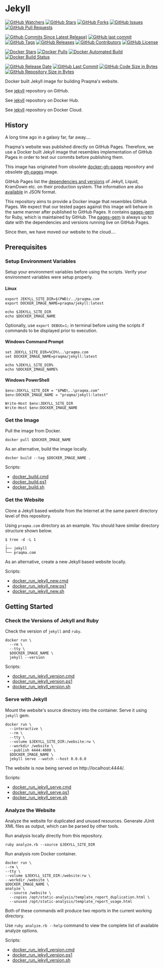 # Jekyll

[![GitHub Watchers](https://img.shields.io/github/watchers/praqma/jekyll.svg)](https://github.com/praqma/jekyll/watchers)
[![GitHub Stars](https://img.shields.io/github/stars/praqma/jekyll.svg)](https://github.com/praqma/jekyll/stargazers)
[![GitHub Forks](https://img.shields.io/github/forks/praqma/jekyll.svg)](https://github.com/praqma/jekyll/network)
[![GitHub Issues](https://img.shields.io/github/issues/praqma/jekyll.svg)](https://github.com/praqma/jekyll/issues)
[![GitHub Pull Requests](https://img.shields.io/github/issues-pr/praqma/jekyll.svg)](https://github.com/praqma/jekyll/pulls)

[![Github Commits Since Latest Release)](https://img.shields.io/github/commits-since/praqma/jekyll/latest.svg)](https://github.com/Praqma/jekyll/commits/master)
[![GitHub last commit](https://img.shields.io/github/last-commit/praqma/jekyll.svg)](https://github.com/Praqma/jekyll/commits/master)
[![GitHub Tags](https://img.shields.io/github/tag/praqma/jekyll.svg)](https://github.com/praqma/jekyll/tags)
[![GitHub Releases](https://img.shields.io/github/release/praqma/jekyll.svg)](https://github.com/praqma/jekyll/releases)
[![GitHub Contributors](https://img.shields.io/github/contributors/praqma/jekyll.svg)](https://github.com/praqma/jekyll/graphs/contributors)
[![GitHub License](https://img.shields.io/badge/license-MIT-blue.svg)](https://github.com/praqma/jekyll/blob/master/LICENSE)

[![Docker Stars](https://img.shields.io/docker/stars/praqma/jekyll.svg)](https://hub.docker.com/r/praqma/jekyll/)
[![Docker Pulls](https://img.shields.io/docker/pulls/praqma/jekyll.svg)](https://hub.docker.com/r/praqma/jekyll/)
[![Docker Automated Build](https://img.shields.io/docker/automated/praqma/jekyll.svg)](https://hub.docker.com/r/praqma/jekyll/builds/)
[![Docker Build Status](https://img.shields.io/docker/build/praqma/jekyll.svg)](https://hub.docker.com/r/praqma/jekyll/builds/)

[![GitHub Release Date](https://img.shields.io/github/release-date/praqma/jekyll.svg)](https://github.com/Praqma/jekyll/releases)
[![GitHub Last Commit](https://img.shields.io/github/last-commit/praqma/jekyll.svg)](https://github.com/Praqma/jekyll/commits/master)
[![GitHub Code Size in Bytes](https://img.shields.io/github/languages/code-size/praqma/jekyll.svg)](https://github.com/Praqma/jekyll)
[![GitHub Repository Size in Bytes](https://img.shields.io/github/repo-size/praqma/jekyll.svg)](https://github.com/Praqma/jekyll)

Docker built Jekyll image for building Praqma's website.

See [jekyll](https://github.com/praqma/jekyll) repository on GitHub.

See [jekyll](https://hub.docker.com/r/praqma/jekyll/) repository on Docker Hub.

See [jekyll](https://cloud.docker.com/app/praqma/repository/docker/praqma/jekyll/) repository on Docker Cloud.

## History

A long time ago in a galaxy far, far away....

Praqma's website was published directly on GitHub Pages. Therefore, we use a Docker built Jekyll image that resembles implementation of GitHub Pages in order to test our commits before publishing them.

This image has originated from obsolete [docker-gh-pages](https://github.com/praqma/docker-gh-pages) repository and obsolete [gh-pages](https://hub.docker.com/r/praqma/gh-pages/) image.

GitHub Pages list the [dependencies and versions](https://pages.github.com/versions/) of Jekyll, Liquid, KramDown etc. on their production system. The information are also [available](https://pages.github.com/versions.json) in JSON format.

This repository aims to provide a Docker image that resembles GitHub Pages. We expect that our tested pages against this image will behave in the same manner after published to GitHub Pages. It contains [pages-gem](https://github.com/github/pages-gem) for Ruby, which is maintained by GitHub. The [pages-gem](https://github.com/github/pages-gem) is always up to date with the dependencies and versions running live on GitHub Pages.

Since then, we have moved our website to the cloud....

## Prerequisites

### Setup Environment Variables

Setup your environment variables before using the scripts. Verify your environment variables were setup properly.

#### Linux

```
export JEKYLL_SITE_DIR=$(PWD)/../praqma.com
export DOCKER_IMAGE_NAME=praqma/jekyll:latest

echo $JEKYLL_SITE_DIR
echo $DOCKER_IMAGE_NAME
```

Optionally, use `export DEBUG=1;` in terminal before using the scripts if commands to be displayed prior to execution.

#### Windows Command Prompt

```
set JEKYLL_SITE_DIR=%CD%\..\praqma.com
set DOCKER_IMAGE_NAME=praqma/jekyll:latest

echo %JEKYLL_SITE_DIR%
echo %DOCKER_IMAGE_NAME%
```

#### Windows PowerShell

```
$env:JEKYLL_SITE_DIR = "$PWD\..\praqma.com"
$env:DOCKER_IMAGE_NAME = "praqma/jekyll:latest"

Write-Host $env:JEKYLL_SITE_DIR
Write-Host $env:DOCKER_IMAGE_NAME
```

### Get the Image

Pull the image from Docker.

```
docker pull $DOCKER_IMAGE_NAME
```

As an alternative, build the image locally.

```
docker build --tag $DOCKER_IMAGE_NAME .
```

Scripts:

* [docker_build.cmd](https://github.com/Praqma/jekyll/blob/master/docker_build.cmd)
* [docker_build.ps1](https://github.com/Praqma/jekyll/blob/master/docker_build.ps1)
* [docker_build.sh](https://github.com/Praqma/jekyll/blob/master/docker_build.sh)

### Get the Website

Clone a Jekyll based website from the Internet at the same parent directory level of this repository.

Using `praqma.com` directory as an example. You should have similar directory structure shown below.

```
$ tree -d -L 1
.
├── jekyll
└── praqma.com
```

As an alternative, create a new Jekyll based website locally.

Scripts:

* [docker_run_jekyll_new.cmd](https://github.com/Praqma/jekyll/blob/master/docker_run_jekyll_new.cmd)
* [docker_run_jekyll_new.ps1](https://github.com/Praqma/jekyll/blob/master/docker_run_jekyll_new.ps1)
* [docker_run_jekyll_new.sh](https://github.com/Praqma/jekyll/blob/master/docker_run_jekyll_new.sh)

## Getting Started

### Check the Versions of Jekyll and Ruby

Check the version of `jekyll` and `ruby`.

```
docker run \
  --rm \
  --tty \
  $DOCKER_IMAGE_NAME \
  jekyll --version
```

Scripts:

* [docker_run_jekyll_version.cmd](https://github.com/Praqma/jekyll/blob/master/docker_run_jekyll_version.cmd)
* [docker_run_jekyll_version.ps1](https://github.com/Praqma/jekyll/blob/master/docker_run_jekyll_version.ps1)
* [docker_run_jekyll_version.sh](https://github.com/Praqma/jekyll/blob/master/docker_run_jekyll_version.sh)

### Serve with Jekyll

Mount the website's source directory into the container. Serve it using `jekyll` gem.

```
docker run \
  --interactive \
  --rm \
  --tty \
  --volume $JEKYLL_SITE_DIR:/website:rw \
  --workdir /website \
  --publish 4444:4000 \
  $DOCKER_IMAGE_NAME \
  jekyll serve --watch --host 0.0.0.0
```

The website is now being served on http://localhost:4444/.

Scripts:

* [docker_run_jekyll_serve.cmd](https://github.com/Praqma/jekyll/blob/master/docker_run_jekyll_serve.cmd)
* [docker_run_jekyll_serve.ps1](https://github.com/Praqma/jekyll/blob/master/docker_run_jekyll_serve.ps1)
* [docker_run_jekyll_serve.sh](https://github.com/Praqma/jekyll/blob/master/docker_run_jekyll_serve.sh)

### Analyze the Website

Analyze the website for duplicated and unused resources. Generate JUnit XML files as output, which can be parsed by other tools.

Run analysis locally directly from this repository.

```
ruby analyze.rb --source $JEKYLL_SITE_DIR
```

Run analysis rom Docker container.

```
docker run \
--rm \
--tty \
--volume $JEKYLL_SITE_DIR:/website:rw \
--workdir /website \
$DOCKER_IMAGE_NAME \
analyze \
  --source /website \
  --copies /opt/static-analysis/template_report_duplication.html \
  --unused /opt/static-analysis/template_report_usage.html
```

Both of these commands will produce two reports in the current working directory.

Use `ruby analyze.rb --help` command to view the complete list of available analyze options.

Scripts:

* [docker_run_jekyll_version.cmd](https://github.com/Praqma/jekyll/blob/master/docker_run_jekyll_version.cmd)
* [docker_run_jekyll_version.ps1](https://github.com/Praqma/jekyll/blob/master/docker_run_jekyll_version.ps1)
* [docker_run_jekyll_version.sh](https://github.com/Praqma/jekyll/blob/master/docker_run_jekyll_version.sh)
